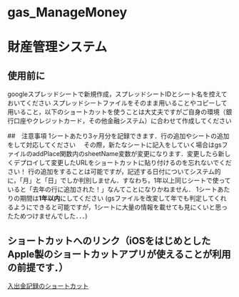 # gas_ManageMoney

# 財産管理システム
## 使用前に
googleスプレッドシートで新規作成，スプレッドシートIDとシート名を控えておいてください
スプレッドシートファイルをそのまま用いることやコピーして用いること，以下のショートカットを使うことは大丈夫ですがご自身の環境（銀行口座やクレジットカード，その他金融システム）に合わせて作成してください

##　注意事項
1シートあたり3ヶ月分を記録できます．行の追加やシートの追加をして対応してください
　その際，新たなシートに記入をしていく場合はgsファイルのaddPlace関数内のsheetName変数が変更になります．変更したら新しくデプロイして変更したURLをショートカットに貼り付けるのを忘れないでください！
行の追加をすることは可能ですが，記述する日付についてシステム的に，「月」と「日」でしか判別しません．すなわち，1年以上同じシートで使っていると「去年の行に追加された！」なんてことになりかねません．
1シートあたりの期間は<b>1年以内</b>にしてください
(gsファイルを改変して年でも判定してくれるようにできると可能ですが，1シートに大量の情報を載せても見にくいと思ったためつけませんでした．．．)

## ショートカットへのリンク（iOSをはじめとしたApple製のショートカットアプリが使えることが利用の前提です．）
[入出金記録のショートカット](https://www.icloud.com/shortcuts/3003781c948541b49d2e941dbb1ca5a0)